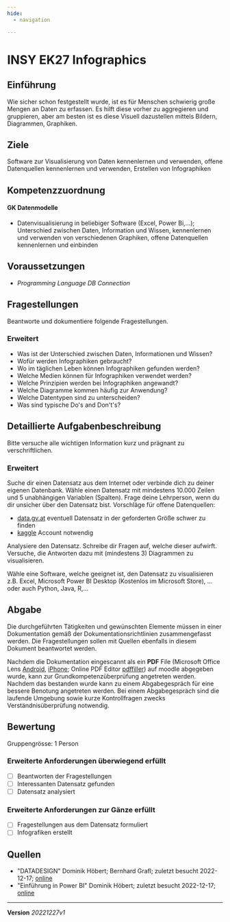```yaml
---
hide:
  - navigation

---
```


# INSY EK27 Infographics

## Einführung

Wie sicher schon festgestellt wurde, ist es für Menschen schwierig große Mengen an Daten zu erfassen. Es hilft diese vorher zu aggregieren und gruppieren, aber am besten ist es diese Visuell dazustellen mittels Bildern, Diagrammen, Graphiken.

## Ziele

Software zur Visualisierung von Daten kennenlernen und verwenden, offene Datenquellen kennenlernen und verwenden, Erstellen von Infographiken 


## Kompetenzzuordnung

#### GK Datenmodelle

* Datenvisualisierung in beliebiger Software (Excel, Power Bi,…); Unterschied zwischen Daten, Information und Wissen, kennenlernen und verwenden von verschiedenen Graphiken, offene Datenquellen kennenlernen und einbinden

## Voraussetzungen

* *Programming Language DB Connection*

## Fragestellungen

Beantworte und dokumentiere folgende Fragestellungen.

### Erweitert

* Was ist der Unterschied zwischen Daten, Informationen und Wissen?
* Wofür werden Infographiken gebraucht?
* Wo im täglichen Leben können Infographiken gefunden werden?
* Welche Medien können für Infographiken verwendet werden?
* Welche Prinzipien werden bei Infographiken angewandt?
* Welche Diagramme kommen häufig zur Anwendung?
* Welche Datentypen sind zu unterscheiden?
* Was sind typische Do's and Don't's?

## Detaillierte Aufgabenbeschreibung
Bitte versuche alle wichtigen Information kurz und prägnant zu verschriftlichen.

### Erweitert

Suche dir einen Datensatz aus dem Internet oder verbinde dich zu deiner eigenen Datenbank. Wähle einen Datensatz mit mindestens 10.000 Zeilen und 5 unabhängigen Variablen (Spalten). Frage deine Lehrperson, wenn du dir unsicher über den Datensatz bist. Vorschläge für offene Datenquellen:

* [data.gv.at](https://www.data.gv.at/) eventuell Datensatz in der geforderten Größe schwer zu finden
* [kaggle](https://www.kaggle.com/) Account notwendig

Analysiere den Datensatz. Schreibe dir Fragen auf, welche dieser aufwirft. Versuche, die Antworten dazu mit (mindestens 3) Diagrammen zu visualisieren.

Wähle eine Software, welche geeignet ist, den Datensatz zu visualisieren z.B. Excel, Microsoft Power BI Desktop (Kostenlos im Microsoft Store), ... oder auch Python, Java, R,...

## Abgabe
Die durchgeführten Tätigkeiten und gewünschten Elemente müssen in einer Dokumentation gemäß der Dokumentationsrichtlinien zusammengefasst werden. Die Fragestellungen sollen mit Quellen ebenfalls in diesem Dokument beantwortet werden.

Nachdem die Dokumentation eingescannt als ein **PDF** File (Microsoft Office Lens [Android](https://play.google.com/store/apps/details?id=com.microsoft.office.officelens&hl=de_AT&gl=US), [iPhone](https://apps.apple.com/at/app/microsoft-office-lens-pdf-scan/id975925059); Online PDF Editor [pdffiller](https://www.pdffiller.com/de/)) auf moodle abgegeben wurde, kann zur Grundkompetenzüberprüfung angetreten werden. Nachdem das bestanden wurde kann zu einem Abgabegespräch für eine bessere Benotung angetreten werden. Bei einem Abgabegespräch sind die laufende Umgebung sowie kurze Kontrollfragen zwecks Verständnisüberprüfung notwendig.

## Bewertung
Gruppengrösse: 1 Person

### Erweiterte Anforderungen **überwiegend erfüllt**

- [ ] Beantworten der Fragestellungen
- [ ] Interessanten Datensatz gefunden
- [ ] Datensatz analysiert

### Erweiterte Anforderungen **zur Gänze erfüllt**

- [ ] Fragestellungen aus dem Datensatz formuliert
- [ ] Infografiken erstellt

## Quellen

* "DATADESIGN" Dominik Höbert; Bernhard Grafl; zuletzt besucht 2022-12-17; [online](https://github.com/TGM-HIT/insy-exercises/blob/main/docs/2.Semester/27_Infographics/DATADESIGN.pptx)
* "Einführung in Power BI" Dominik Höbert; zuletzt besucht 2022-12-17; [online](https://github.com/TGM-HIT/insy-exercises/blob/main/docs/2.Semester/27_Infographics/PowerBIIntro.pdf)

---
**Version** *20221227v1*